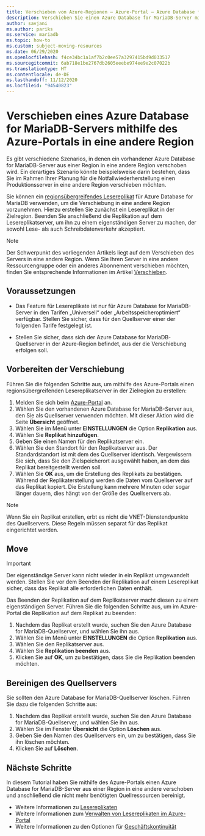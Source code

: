 ```yaml
---
title: Verschieben von Azure-Regionen – Azure-Portal – Azure Database for MariaDB
description: Verschieben Sie einen Azure Database for MariaDB-Server mithilfe eines Lesereplikats und des Azure-Portals aus einer Azure-Region in eine andere.
author: savjani
ms.author: pariks
ms.service: mariadb
ms.topic: how-to
ms.custom: subject-moving-resources
ms.date: 06/29/2020
ms.openlocfilehash: f4ce34bc1a1af7b2c0ee57a3297415bd9d033517
ms.sourcegitcommit: 6ab718e1be2767db2605eeebe974ee9e2c07022b
ms.translationtype: HT
ms.contentlocale: de-DE
ms.lasthandoff: 11/12/2020
ms.locfileid: "94540823"
---
```

# <a name="move-an-azure-database-for-mariadb-server-to-another-region-by-using-the-azure-portal"></a>Verschieben eines Azure Database for MariaDB-Servers mithilfe des Azure-Portals in eine andere Region

Es gibt verschiedene Szenarios, in denen ein vorhandener Azure Database for MariaDB-Server aus einer Region in eine andere Region verschoben wird. Ein derartiges Szenario könnte beispielsweise darin bestehen, dass Sie im Rahmen Ihrer Planung für die Notfallwiederherstellung einen Produktionsserver in eine andere Region verschieben möchten.

Sie können ein [regionsübergreifendes Lesereplikat](concepts-read-replicas.md#cross-region-replication) für Azure Database for MariaDB verwenden, um die Verschiebung in eine andere Region vorzunehmen. Hierzu erstellen Sie zunächst ein Lesereplikat in der Zielregion. Beenden Sie anschließend die Replikation auf dem Lesereplikatserver, um ihn zu einem eigenständigen Server zu machen, der sowohl Lese- als auch Schreibdatenverkehr akzeptiert. 

> [!NOTE]
> Der Schwerpunkt des vorliegenden Artikels liegt auf dem Verschieben des Servers in eine andere Region. Wenn Sie Ihren Server in eine andere Ressourcengruppe oder ein anderes Abonnement verschieben möchten, finden Sie entsprechende Informationen im Artikel [Verschieben](../azure-resource-manager/management/move-resource-group-and-subscription.md). 

## <a name="prerequisites"></a>Voraussetzungen

- Das Feature für Lesereplikate ist nur für Azure Database for MariaDB-Server in den Tarifen „Universell“ oder „Arbeitsspeicheroptimiert“ verfügbar. Stellen Sie sicher, dass für den Quellserver einer der folgenden Tarife festgelegt ist.

- Stellen Sie sicher, dass sich der Azure Database for MariaDB-Quellserver in der Azure-Region befindet, aus der die Verschiebung erfolgen soll.

## <a name="prepare-to-move"></a>Vorbereiten der Verschiebung

Führen Sie die folgenden Schritte aus, um mithilfe des Azure-Portals einen regionsübergreifenden Lesereplikatserver in der Zielregion zu erstellen:

1. Melden Sie sich beim [Azure-Portal](https://portal.azure.com/) an.
1. Wählen Sie den vorhandenen Azure Database for MariaDB-Server aus, den Sie als Quellserver verwenden möchten. Mit dieser Aktion wird die Seite **Übersicht** geöffnet.
1. Wählen Sie im Menü unter **EINSTELLUNGEN** die Option **Replikation** aus.
1. Wählen Sie **Replikat hinzufügen**.
1. Geben Sie einen Namen für den Replikatserver ein.
1. Wählen Sie den Standort für den Replikatserver aus. Der Standardstandort ist mit dem des Quellserver identisch. Vergewissern Sie sich, dass Sie den Zielspeicherort ausgewählt haben, an dem das Replikat bereitgestellt werden soll.
1. Wählen Sie **OK** aus, um die Erstellung des Replikats zu bestätigen. Während der Replikaterstellung werden die Daten vom Quellserver auf das Replikat kopiert. Die Erstellung kann mehrere Minuten oder sogar länger dauern, dies hängt von der Größe des Quellservers ab.

>[!NOTE]
> Wenn Sie ein Replikat erstellen, erbt es nicht die VNET-Dienstendpunkte des Quellservers. Diese Regeln müssen separat für das Replikat eingerichtet werden.

## <a name="move"></a>Move

> [!IMPORTANT]
> Der eigenständige Server kann nicht wieder in ein Replikat umgewandelt werden.
> Stellen Sie vor dem Beenden der Replikation auf einem Lesereplikat sicher, dass das Replikat alle erforderlichen Daten enthält.

Das Beenden der Replikation auf dem Replikatserver macht diesen zu einem eigenständigen Server. Führen Sie die folgenden Schritte aus, um im Azure-Portal die Replikation auf dem Replikat zu beenden:

1. Nachdem das Replikat erstellt wurde, suchen Sie den Azure Database for MariaDB-Quellserver, und wählen Sie ihn aus. 
1. Wählen Sie im Menü unter **EINSTELLUNGEN** die Option **Replikation** aus.
1. Wählen Sie den Replikatserver aus.
1. Wählen Sie **Replikation beenden** aus.
1. Klicken Sie auf **OK**, um zu bestätigen, dass Sie die Replikation beenden möchten.

## <a name="clean-up-source-server"></a>Bereinigen des Quellservers

Sie sollten den Azure Database for MariaDB-Quellserver löschen. Führen Sie dazu die folgenden Schritte aus:

1. Nachdem das Replikat erstellt wurde, suchen Sie den Azure Database for MariaDB-Quellserver, und wählen Sie ihn aus.
1. Wählen Sie im Fenster **Übersicht** die Option **Löschen** aus.
1. Geben Sie den Namen des Quellservers ein, um zu bestätigen, dass Sie ihn löschen möchten.
1. Klicken Sie auf **Löschen**.

## <a name="next-steps"></a>Nächste Schritte

In diesem Tutorial haben Sie mithilfe des Azure-Portals einen Azure Database for MariaDB-Server aus einer Region in eine andere verschoben und anschließend die nicht mehr benötigten Quellressourcen bereinigt. 

- Weitere Informationen zu [Lesereplikaten](concepts-read-replicas.md)
- Weitere Informationen zum [Verwalten von Lesereplikaten im Azure-Portal](howto-read-replicas-portal.md)
- Weitere Informationen zu den Optionen für [Geschäftskontinuität](concepts-business-continuity.md)